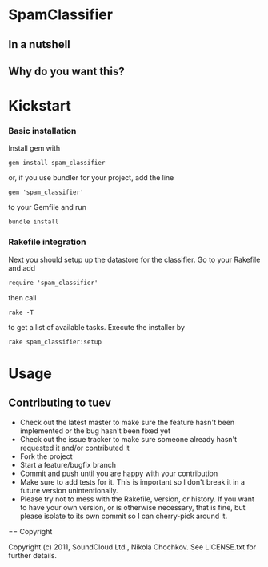 SpamClassifier
====

In a nutshell
-------------


Why do you want this?
---------------------

Kickstart
=========
### Basic installation

Install gem with

    gem install spam_classifier

or, if you use bundler for your project, add the line

    gem 'spam_classifier'

to your Gemfile and run

    bundle install

### Rakefile integration

Next you should setup up the datastore for the classifier. Go to your Rakefile and add

    require 'spam_classifier'

then call
    
    rake -T

to get a list of available tasks. Execute the installer by

    rake spam_classifier:setup

Usage
=====


Contributing to tuev
--------------------
* Check out the latest master to make sure the feature hasn't been implemented or the bug hasn't been fixed yet
* Check out the issue tracker to make sure someone already hasn't requested it and/or contributed it
* Fork the project
* Start a feature/bugfix branch
* Commit and push until you are happy with your contribution
* Make sure to add tests for it. This is important so I don't break it in a future version unintentionally.
* Please try not to mess with the Rakefile, version, or history. If you want to have your own version, or is otherwise necessary, that is fine, but please isolate to its own commit so I can cherry-pick around it.

== Copyright

Copyright (c) 2011, SoundCloud Ltd., Nikola Chochkov. See LICENSE.txt for further details.
